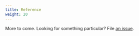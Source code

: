 ```yaml
---
title: Reference
weight: 20
---
```


More to come. Looking for something particular? File
[an issue](https://github.com/fediverse-devnet/feditest.org/issues/new/).
